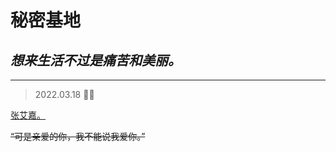 # 秘密基地

## _**想来生活不过是痛苦和美丽。**_


______________________________________________________________________________________________
> 2022.03.18  :running_man:

[张艾嘉。](https://mp.weixin.qq.com/s/txdhRhl1CDYa5k8nyigJQA)  

~~“可是亲爱的你，我不能说我爱你。”~~



